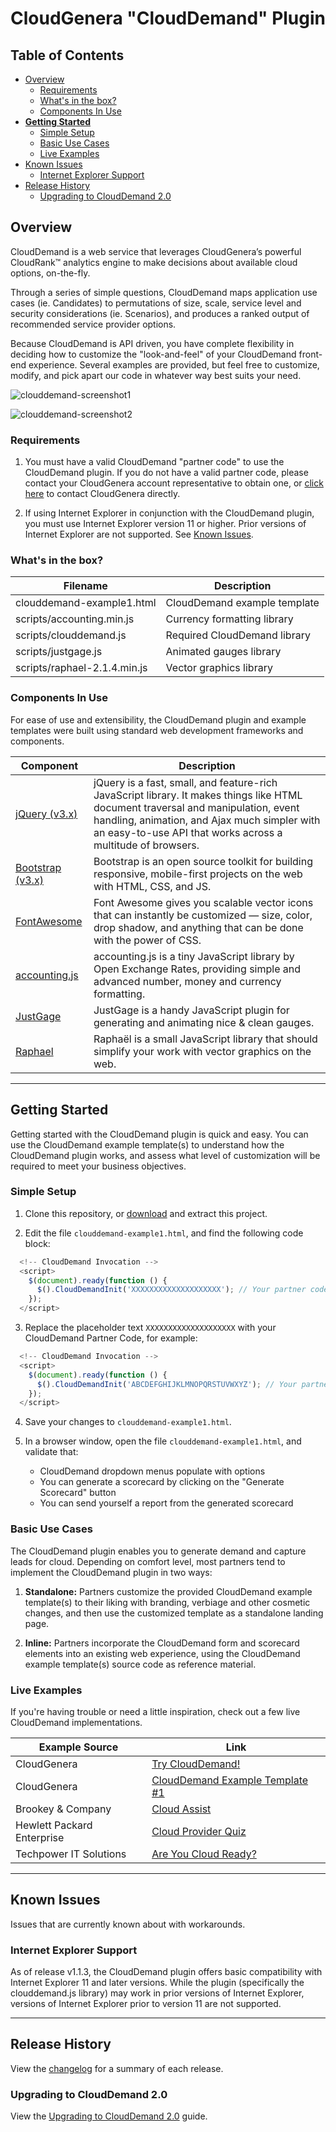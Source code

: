# CloudGenera "CloudDemand" Plugin

## Table of Contents

- [Overview](#overview)
  - [Requirements](#requirements)
  - [What's in the box?](#whats-in-the-box)
  - [Components In Use](#components-in-use)
- **[Getting Started](#getting-started)**
  - [Simple Setup](#simple-setup)
  - [Basic Use Cases](#basic-use-cases)
  - [Live Examples](#live-examples)
- [Known Issues](#known-issues)
  - [Internet Explorer Support](#internet-explorer-support)
- [Release History](#release-history)
  - [Upgrading to CloudDemand 2.0](#upgrading-to-clouddemand-20)

## Overview

CloudDemand is a web service that leverages CloudGenera’s powerful CloudRank™ analytics engine to make decisions about available cloud options, on-the-fly.

Through a series of simple questions, CloudDemand maps application use cases (ie. Candidates) to permutations of size, scale, service level and security considerations (ie. Scenarios), and produces a ranked output of recommended service provider options.

Because CloudDemand is API driven, you have complete flexibility in deciding how to customize the "look-and-feel" of your CloudDemand front-end experience. Several examples are provided, but feel free to customize, modify, and pick apart our code in whatever way best suits your need.

![clouddemand-screenshot1](https://user-images.githubusercontent.com/13589229/33610199-c3ee185c-d998-11e7-8cb6-03c50d6add4f.png)

![clouddemand-screenshot2](https://user-images.githubusercontent.com/13589229/33610200-c3fe7cf6-d998-11e7-92c1-a3ebbcc747b3.png)

### Requirements

1. You must have a valid CloudDemand "partner code" to use the CloudDemand plugin. If you do not have a valid partner code, please contact your CloudGenera account representative to obtain one, or [click here](#https://cloudgenera.com/contact-us) to contact CloudGenera directly.

2. If using Internet Explorer in conjunction with the CloudDemand plugin, you must use Internet Explorer version 11 or higher. Prior versions of Internet Explorer are not supported. See [Known Issues](#known-issues).

### What's in the box?

| Filename | Description |
| -------- | ----------- |
| clouddemand-example1.html | CloudDemand example template |
| scripts/accounting.min.js | Currency formatting library |
| scripts/clouddemand.js | Required CloudDemand library |
| scripts/justgage.js | Animated gauges library |
| scripts/raphael-2.1.4.min.js | Vector graphics library |

### Components In Use

For ease of use and extensibility, the CloudDemand plugin and example templates were built using standard web development frameworks and components.

| Component | Description |
| -------- | ----------- |
| [jQuery (v3.x)](https://jquery.com/) | jQuery is a fast, small, and feature-rich JavaScript library. It makes things like HTML document traversal and manipulation, event handling, animation, and Ajax much simpler with an easy-to-use API that works across a multitude of browsers. |
| [Bootstrap (v3.x)](https://getbootstrap.com/) | Bootstrap is an open source toolkit for building responsive, mobile-first projects on the web with HTML, CSS, and JS. |
| [FontAwesome](http://fontawesome.io/) | Font Awesome gives you scalable vector icons that can instantly be customized — size, color, drop shadow, and anything that can be done with the power of CSS. |
| [accounting.js](http://openexchangerates.github.io/accounting.js/) | accounting.js is a tiny JavaScript library by Open Exchange Rates, providing simple and advanced number, money and currency formatting. |
| [JustGage](http://justgage.com/) | JustGage is a handy JavaScript plugin for generating and animating nice & clean gauges. |
| [Raphael](http://dmitrybaranovskiy.github.io/raphael/) | Raphaël is a small JavaScript library that should simplify your work with vector graphics on the web. |

---

## Getting Started

Getting started with the CloudDemand plugin is quick and easy. You can use the CloudDemand example template(s) to understand how the CloudDemand plugin works, and assess what level of customization will be required to meet your business objectives.

### Simple Setup

1. Clone this repository, or [download](https://github.com/cloudgenera/cloudgenera-clouddemand-plugin/archive/master.zip) and extract this project.

2. Edit the file `clouddemand-example1.html`, and find the following code block:
```javascript
  <!-- CloudDemand Invocation -->
  <script>
    $(document).ready(function () {
      $().CloudDemandInit('XXXXXXXXXXXXXXXXXXXX'); // Your partner code goes here
    });
  </script>
```

3. Replace the placeholder text `XXXXXXXXXXXXXXXXXXXX` with your CloudDemand Partner Code, for example:
```javascript
  <!-- CloudDemand Invocation -->
  <script>
    $(document).ready(function () {
      $().CloudDemandInit('ABCDEFGHIJKLMNOPQRSTUVWXYZ'); // Your partner code goes here
    });
  </script>
```

4. Save your changes to `clouddemand-example1.html`.

5. In a browser window, open the file `clouddemand-example1.html`, and validate that:
   - CloudDemand dropdown menus populate with options
   - You can generate a scorecard by clicking on the "Generate Scorecard" button
   - You can send yourself a report from the generated scorecard

### Basic Use Cases

The CloudDemand plugin enables you to generate demand and capture leads for cloud. Depending on comfort level, most partners tend to implement the CloudDemand plugin in two ways:

1.	**Standalone:** Partners customize the provided CloudDemand example template(s) to their liking with branding, verbiage and other cosmetic changes, and then use the customized template as a standalone landing page.

2.	**Inline:** Partners incorporate the CloudDemand form and scorecard elements into an existing web experience, using the CloudDemand example template(s) source code as reference material.

### Live Examples

If you're having trouble or need a little inspiration, check out a few live CloudDemand implementations.

| Example Source | Link |
| -------- | ----------- |
| CloudGenera | [Try CloudDemand!](https://cloudgenera.com/clouddemand) |
| CloudGenera | [CloudDemand Example Template #1](https://cloudgenera.com/clouddemand/example-1) |
| Brookey & Company | [Cloud Assist](https://www.brookeyco.com/clouddemand) |
| Hewlett Packard Enterprise | [Cloud Provider Quiz](https://h41403.www4.hpe.com/campaign/cloud-provider-quiz.html) |
| Techpower IT Solutions | [Are You Cloud Ready?](https://www.techpowerusa.com/clouddemand/) |

---

## Known Issues

Issues that are currently known about with workarounds.

### Internet Explorer Support

As of release v1.1.3, the CloudDemand plugin offers basic compatibility with Internet Explorer 11 and later versions. While the plugin (specifically the clouddemand.js library) may work in prior versions of Internet Explorer, versions of Internet Explorer prior to version 11 are not supported.

---

## Release History

View the [changelog](./CHANGELOG.md) for a summary of each release.

### Upgrading to CloudDemand 2.0

View the [Upgrading to CloudDemand 2.0](./UPGRADE-1.x-2.0.md) guide.
